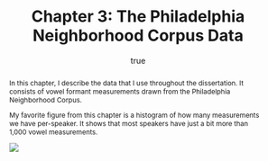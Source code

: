 ---
layout: paper
title: "Chapter 3: The Philadelphia Neighborhood Corpus Data"
year: 2013
author: [ { name: "Josef Fruehwald", url: "//jofrhwld.github.io" }]
abstract: "<p>In this chapter, I describe the data that I use throughout the dissertation. It consists of vowel formant measurements drawn from the Philadelphia Neighborhood Corpus.</p>
<p>
My favorite figure from this chapter is a histogram of how many measurements we have per-speaker. It shows that most speakers have just a bit more than 1,000 vowel measurements.
</p>
<p>
<img src = '//jofrhwld.github.io/assets/ch3_speaker_n.png' style='max-width:100%;max-height:300px;'></img>
</p>"
presented: []
published: []
docs: [{format: "Chapter 3", url: "/papers/fruehwald_chapter3.pdf", local: true}]
categories: [dissertation]
display-category: "Chapter"
comments: true
---